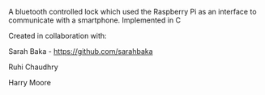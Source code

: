 A bluetooth controlled lock which used the Raspberry Pi as an interface to communicate with a smartphone. Implemented in C

Created in collaboration with:

Sarah Baka - https://github.com/sarahbaka

Ruhi Chaudhry

Harry Moore


